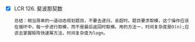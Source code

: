 - [x] LCR 126. 斐波那契数
      
      总结：相当简单的一道动态规划题目，不要去递归，会超时。题目要求取模，这个操作应该在循环中，每一步进行取模，而不是最后返回时取模。用的方法一，时间复杂度是O(n);应该去掌握矩阵快速幂方法，时间复杂度为logn。
